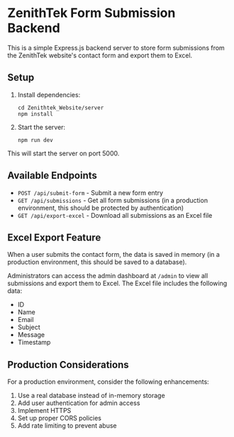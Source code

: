 # ZenithTek Form Submission Backend

This is a simple Express.js backend server to store form submissions from the ZenithTek website's contact form and export them to Excel.

## Setup

1. Install dependencies:

   ```
   cd Zenithtek_Website/server
   npm install
   ```

2. Start the server:
   ```
   npm run dev
   ```

This will start the server on port 5000.

## Available Endpoints

- `POST /api/submit-form` - Submit a new form entry
- `GET /api/submissions` - Get all form submissions (in a production environment, this should be protected by authentication)
- `GET /api/export-excel` - Download all submissions as an Excel file

## Excel Export Feature

When a user submits the contact form, the data is saved in memory (in a production environment, this should be saved to a database).

Administrators can access the admin dashboard at `/admin` to view all submissions and export them to Excel. The Excel file includes the following data:

- ID
- Name
- Email
- Subject
- Message
- Timestamp

## Production Considerations

For a production environment, consider the following enhancements:

1. Use a real database instead of in-memory storage
2. Add user authentication for admin access
3. Implement HTTPS
4. Set up proper CORS policies
5. Add rate limiting to prevent abuse

